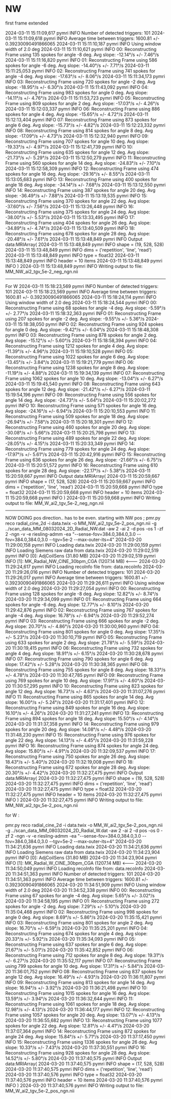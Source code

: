 # NW 
first frame extended 

2024-03-11 15:11:09,617 pymri        INFO     Number of detected triggers: 101
2024-03-11 15:11:09,618 pymri        INFO     Average time between triggers: 1600.81 +/- 0.39230090491866065
2024-03-11 15:11:10,187 pymri        INFO     Using window width of 2.0 deg
2024-03-11 15:11:10,621 pymri        INFO     00: Reconstructing Frame using 135 spokes for angle -8 deg. Avg slope: -12.14°/s +/- 7.46°/s
2024-03-11 15:11:16,820 pymri        INFO     01: Reconstructing Frame using 586 spokes for angle -6 deg. Avg slope: -14.40°/s +/- 7.71°/s
2024-03-11 15:11:25,053 pymri        INFO     02: Reconstructing Frame using 741 spokes for angle -4 deg. Avg slope: -17.63°/s +/- 8.06°/s
2024-03-11 15:11:34,173 pymri        INFO     03: Reconstructing Frame using 720 spokes for angle -2 deg. Avg slope: -18.95°/s +/- 6.30°/s
2024-03-11 15:11:43,092 pymri        INFO     04: Reconstructing Frame using 983 spokes for angle 0 deg. Avg slope: -14.11°/s +/- 4.76°/s
2024-03-11 15:11:53,723 pymri        INFO     05: Reconstructing Frame using 809 spokes for angle 2 deg. Avg slope: -17.03°/s +/- 4.26°/s
2024-03-11 15:12:03,337 pymri        INFO     06: Reconstructing Frame using 886 spokes for angle 4 deg. Avg slope: -15.65°/s +/- 4.72°/s
2024-03-11 15:12:13,404 pymri        INFO     07: Reconstructing Frame using 873 spokes for angle 6 deg. Avg slope: -15.73°/s +/- 4.82°/s
2024-03-11 15:12:23,332 pymri        INFO     08: Reconstructing Frame using 814 spokes for angle 8 deg. Avg slope: -17.09°/s +/- 4.73°/s
2024-03-11 15:12:32,940 pymri        INFO     09: Reconstructing Frame using 707 spokes for angle 10 deg. Avg slope: -19.33°/s +/- 4.97°/s
2024-03-11 15:12:41,739 pymri        INFO     10: Reconstructing Frame using 635 spokes for angle 12 deg. Avg slope: -21.73°/s +/- 5.29°/s
2024-03-11 15:12:50,279 pymri        INFO     11: Reconstructing Frame using 560 spokes for angle 14 deg. Avg slope: -24.83°/s +/- 7.10°/s
2024-03-11 15:12:58,309 pymri        INFO     12: Reconstructing Frame using 474 spokes for angle 16 deg. Avg slope: -29.16°/s +/- 8.55°/s
2024-03-11 15:13:05,683 pymri        INFO     13: Reconstructing Frame using 400 spokes for angle 18 deg. Avg slope: -34.14°/s +/- 7.68°/s
2024-03-11 15:13:12,550 pymri        INFO     14: Reconstructing Frame using 387 spokes for angle 20 deg. Avg slope: -36.49°/s +/- 7.88°/s
2024-03-11 15:13:19,535 pymri        INFO     15: Reconstructing Frame using 370 spokes for angle 22 deg. Avg slope: -37.60°/s +/- 7.56°/s
2024-03-11 15:13:26,448 pymri        INFO     16: Reconstructing Frame using 375 spokes for angle 24 deg. Avg slope: -38.00°/s +/- 5.53°/s
2024-03-11 15:13:33,495 pymri        INFO     17: Reconstructing Frame using 404 spokes for angle 26 deg. Avg slope: -34.89°/s +/- 4.74°/s
2024-03-11 15:13:40,509 pymri        INFO     18: Reconstructing Frame using 678 spokes for angle 28 deg. Avg slope: -20.48°/s +/- 7.61°/s
2024-03-11 15:13:48,849 pymri        INFO     Output data:MRIArray(
2024-03-11 15:13:48,849 pymri        INFO       shape = (19, 528, 528)
2024-03-11 15:13:48,849 pymri        INFO       dims = ('repetition', 'line', 'read')
2024-03-11 15:13:48,849 pymri        INFO       type = float32
2024-03-11 15:13:48,849 pymri        INFO       header = 10 items
2024-03-11 15:13:48,849 pymri        INFO     )
2024-03-11 15:13:48,849 pymri        INFO     Writing output to file: MM_NW_ai2_tgv_5e-2_neg_ngn.nii


___
For W 
2024-03-11 15:18:23,569 pymri        INFO     Number of detected triggers: 101
2024-03-11 15:18:23,569 pymri        INFO     Average time between triggers: 1600.81 +/- 0.39230090491866065
2024-03-11 15:18:24,114 pymri        INFO     Using window width of 2.0 deg
2024-03-11 15:18:24,544 pymri        INFO     00: Reconstructing Frame using 68 spokes for angle -4 deg. Avg slope: -5.59°/s +/- 2.77°/s
2024-03-11 15:18:32,363 pymri        INFO     01: Reconstructing Frame using 207 spokes for angle -2 deg. Avg slope: -9.55°/s +/- 5.36°/s
2024-03-11 15:18:38,050 pymri        INFO     02: Reconstructing Frame using 924 spokes for angle 0 deg. Avg slope: -9.42°/s +/- 6.04°/s
2024-03-11 15:18:48,308 pymri        INFO     03: Reconstructing Frame using 878 spokes for angle 2 deg. Avg slope: -15.12°/s +/- 5.60°/s
2024-03-11 15:18:58,394 pymri        INFO     04: Reconstructing Frame using 1212 spokes for angle 4 deg. Avg slope: -11.39°/s +/- 4.96°/s
2024-03-11 15:19:10,528 pymri        INFO     05: Reconstructing Frame using 1022 spokes for angle 6 deg. Avg slope: -13.45°/s +/- 3.84°/s
2024-03-11 15:19:21,779 pymri        INFO     06: Reconstructing Frame using 1238 spokes for angle 8 deg. Avg slope: -11.19°/s +/- 4.88°/s
2024-03-11 15:19:34,139 pymri        INFO     07: Reconstructing Frame using 1062 spokes for angle 10 deg. Avg slope: -13.04°/s +/- 6.27°/s
2024-03-11 15:19:45,540 pymri        INFO     08: Reconstructing Frame using 643 spokes for angle 12 deg. Avg slope: -21.42°/s +/- 6.27°/s
2024-03-11 15:19:54,196 pymri        INFO     09: Reconstructing Frame using 556 spokes for angle 14 deg. Avg slope: -24.73°/s +/- 5.64°/s
2024-03-11 15:20:02,272 pymri        INFO     10: Reconstructing Frame using 571 spokes for angle 16 deg. Avg slope: -24.16°/s +/- 6.94°/s
2024-03-11 15:20:10,553 pymri        INFO     11: Reconstructing Frame using 509 spokes for angle 18 deg. Avg slope: -26.94°/s +/- 7.58°/s
2024-03-11 15:20:18,301 pymri        INFO     12: Reconstructing Frame using 460 spokes for angle 20 deg. Avg slope: -30.08°/s +/- 5.66°/s
2024-03-11 15:20:25,798 pymri        INFO     13: Reconstructing Frame using 489 spokes for angle 22 deg. Avg slope: -28.05°/s +/- 4.15°/s
2024-03-11 15:20:33,349 pymri        INFO     14: Reconstructing Frame using 779 spokes for angle 24 deg. Avg slope: -17.97°/s +/- 5.61°/s
2024-03-11 15:20:42,916 pymri        INFO     15: Reconstructing Frame using 636 spokes for angle 26 deg. Avg slope: -21.66°/s +/- 6.75°/s
2024-03-11 15:20:51,572 pymri        INFO     16: Reconstructing Frame using 610 spokes for angle 28 deg. Avg slope: -22.17°/s +/- 5.38°/s
2024-03-11 15:20:59,667 pymri        INFO     Output data:MRIArray(
2024-03-11 15:20:59,667 pymri        INFO       shape = (17, 528, 528)
2024-03-11 15:20:59,667 pymri        INFO       dims = ('repetition', 'line', 'read')
2024-03-11 15:20:59,668 pymri        INFO       type = float32
2024-03-11 15:20:59,668 pymri        INFO       header = 10 items
2024-03-11 15:20:59,668 pymri        INFO     )
2024-03-11 15:20:59,668 pymri        INFO     Writing output to file: MM_W_ai2_tgv_5e-2_neg_ngn.nii


___________________________
NOW DOING pos direction.. has to be even. starting with NW pos ; 
pmr.py reco radial_cine_2d -i data.twix -o MM_NW_ai2_tgv_5e-2_pos_ngn.nii -g ../scan_data_MM_08032024_2D_Radial_NW.dat -aw 2 -ai 2 -d pos -os 1  -zf 2 -ngn -v -e riesling-admm -ea "--sense-fov=384.0,384.0,3.0 --fov=384.0,384.0,3.0 --tgv=5e-2 --max-outer-its=4" 
2024-03-20 11:29:00,158 pymri        INFO     Loading data.twix
2024-03-20 11:29:00,159 pymri        INFO     Loading Siemens raw data from data.twix
2024-03-20 11:29:02,519 pymri        INFO     [0]: AdjCoilSens (31.80 MB)
2024-03-20 11:29:02,519 pymri        INFO     [1]: MK_Radial_NW_CINE_30bpm_CGA (1207.14 MB) <---
2024-03-20 11:29:24,617 pymri        INFO     Loading recoInfo file from: data.recoInfo
2024-03-20 11:29:26,016 pymri        INFO     Number of detected triggers: 101
2024-03-20 11:29:26,017 pymri        INFO     Average time between triggers: 1600.81 +/- 0.39230090491866065
2024-03-20 11:29:26,611 pymri        INFO     Using window width of 2.0 deg
2024-03-20 11:29:27,054 pymri        INFO     00: Reconstructing Frame using 128 spokes for angle -8 deg. Avg slope: 12.82°/s +/- 8.74°/s
2024-03-20 11:29:34,099 pymri        INFO     01: Reconstructing Frame using 664 spokes for angle -6 deg. Avg slope: 12.77°/s +/- 8.10°/s
2024-03-20 11:29:42,876 pymri        INFO     02: Reconstructing Frame using 767 spokes for angle -4 deg. Avg slope: 16.78°/s +/- 6.94°/s
2024-03-20 11:29:52,274 pymri        INFO     03: Reconstructing Frame using 666 spokes for angle -2 deg. Avg slope: 20.70°/s +/- 4.86°/s
2024-03-20 11:30:00,960 pymri        INFO     04: Reconstructing Frame using 801 spokes for angle 0 deg. Avg slope: 17.35°/s +/- 5.23°/s
2024-03-20 11:30:10,719 pymri        INFO     05: Reconstructing Frame using 633 spokes for angle 2 deg. Avg slope: 21.78°/s +/- 5.59°/s
2024-03-20 11:30:19,415 pymri        INFO     06: Reconstructing Frame using 732 spokes for angle 4 deg. Avg slope: 18.91°/s +/- 6.15°/s
2024-03-20 11:30:28,678 pymri        INFO     07: Reconstructing Frame using 790 spokes for angle 6 deg. Avg slope: 17.42°/s +/- 5.28°/s
2024-03-20 11:30:38,365 pymri        INFO     08: Reconstructing Frame using 755 spokes for angle 8 deg. Avg slope: 18.33°/s +/- 4.78°/s
2024-03-20 11:30:47,785 pymri        INFO     09: Reconstructing Frame using 769 spokes for angle 10 deg. Avg slope: 17.91°/s +/- 4.60°/s
2024-03-20 11:30:57,295 pymri        INFO     10: Reconstructing Frame using 823 spokes for angle 12 deg. Avg slope: 16.73°/s +/- 4.63°/s
2024-03-20 11:31:07,276 pymri        INFO     11: Reconstructing Frame using 865 spokes for angle 14 deg. Avg slope: 16.00°/s +/- 5.24°/s
2024-03-20 11:31:17,401 pymri        INFO     12: Reconstructing Frame using 849 spokes for angle 16 deg. Avg slope: 16.10°/s +/- 4.26°/s
2024-03-20 11:31:27,241 pymri        INFO     13: Reconstructing Frame using 894 spokes for angle 18 deg. Avg slope: 15.50°/s +/- 4.14°/s
2024-03-20 11:31:37,358 pymri        INFO     14: Reconstructing Frame using 979 spokes for angle 20 deg. Avg slope: 14.08°/s +/- 4.48°/s
2024-03-20 11:31:48,230 pymri        INFO     15: Reconstructing Frame using 976 spokes for angle 22 deg. Avg slope: 14.13°/s +/- 4.45°/s
2024-03-20 11:31:59,228 pymri        INFO     16: Reconstructing Frame using 874 spokes for angle 24 deg. Avg slope: 15.80°/s +/- 4.91°/s
2024-03-20 11:32:09,537 pymri        INFO     17: Reconstructing Frame using 750 spokes for angle 26 deg. Avg slope: 18.43°/s +/- 5.40°/s
2024-03-20 11:32:19,008 pymri        INFO     18: Reconstructing Frame using 672 spokes for angle 28 deg. Avg slope: 20.30°/s +/- 4.42°/s
2024-03-20 11:32:27,475 pymri        INFO     Output data:MRIArray(
2024-03-20 11:32:27,475 pymri        INFO       shape = (19, 528, 528)
2024-03-20 11:32:27,475 pymri        INFO       dims = ('repetition', 'line', 'read')
2024-03-20 11:32:27,475 pymri        INFO       type = float32
2024-03-20 11:32:27,475 pymri        INFO       header = 10 items
2024-03-20 11:32:27,475 pymri        INFO     )
2024-03-20 11:32:27,475 pymri        INFO     Writing output to file: MM_NW_ai2_tgv_5e-2_pos_ngn.nii


for W : 

pmr.py reco radial_cine_2d -i data.twix -o MM_W_ai2_tgv_5e-2_pos_ngn.nii -g ../scan_data_MM_08032024_2D_Radial_W.dat -aw 2 -ai 2 -d pos -os 0  -zf 2 -ngn -v -e riesling-admm -ea "--sense-fov=384.0,384.0,3.0 --fov=384.0,384.0,3.0 --tgv=5e-2 --max-outer-its=4" 
2024-03-20 11:34:21,636 pymri        INFO     Loading data.twix
2024-03-20 11:34:21,636 pymri        INFO     Loading Siemens raw data from data.twix
2024-03-20 11:34:23,904 pymri        INFO     [0]: AdjCoilSens (31.80 MB)
2024-03-20 11:34:23,904 pymri        INFO     [1]: MK_Radial_W_CINE_30bpm_CGA (1207.14 MB) <---
2024-03-20 11:34:50,049 pymri        INFO     Loading recoInfo file from: data.recoInfo
2024-03-20 11:34:51,363 pymri        INFO     Number of detected triggers: 101
2024-03-20 11:34:51,363 pymri        INFO     Average time between triggers: 1600.81 +/- 0.39230090491866065
2024-03-20 11:34:51,909 pymri        INFO     Using window width of 2.0 deg
2024-03-20 11:34:52,338 pymri        INFO     00: Reconstructing Frame using 67 spokes for angle -4 deg. Avg slope: 5.65°/s +/- 3.02°/s
2024-03-20 11:34:58,195 pymri        INFO     01: Reconstructing Frame using 272 spokes for angle -2 deg. Avg slope: 7.29°/s +/- 5.10°/s
2024-03-20 11:35:04,468 pymri        INFO     02: Reconstructing Frame using 998 spokes for angle 0 deg. Avg slope: 8.69°/s +/- 5.86°/s
2024-03-20 11:35:15,421 pymri        INFO     03: Reconstructing Frame using 801 spokes for angle 2 deg. Avg slope: 16.70°/s +/- 6.59°/s
2024-03-20 11:35:25,201 pymri        INFO     04: Reconstructing Frame using 674 spokes for angle 4 deg. Avg slope: 20.33°/s +/- 5.92°/s
2024-03-20 11:35:34,093 pymri        INFO     05: Reconstructing Frame using 637 spokes for angle 6 deg. Avg slope: 21.67°/s +/- 5.01°/s
2024-03-20 11:35:42,852 pymri        INFO     06: Reconstructing Frame using 712 spokes for angle 8 deg. Avg slope: 19.31°/s +/- 6.27°/s
2024-03-20 11:35:52,117 pymri        INFO     07: Reconstructing Frame using 799 spokes for angle 10 deg. Avg slope: 17.31°/s +/- 5.84°/s
2024-03-20 11:36:01,752 pymri        INFO     08: Reconstructing Frame using 837 spokes for angle 12 deg. Avg slope: 16.49°/s +/- 4.93°/s
2024-03-20 11:36:11,807 pymri        INFO     09: Reconstructing Frame using 813 spokes for angle 14 deg. Avg slope: 16.94°/s +/- 3.92°/s
2024-03-20 11:36:21,498 pymri        INFO     10: Reconstructing Frame using 1015 spokes for angle 16 deg. Avg slope: 13.59°/s +/- 3.94°/s
2024-03-20 11:36:32,644 pymri        INFO     11: Reconstructing Frame using 1061 spokes for angle 18 deg. Avg slope: 12.98°/s +/- 4.13°/s
2024-03-20 11:36:44,177 pymri        INFO     12: Reconstructing Frame using 1057 spokes for angle 20 deg. Avg slope: 13.07°/s +/- 4.13°/s
2024-03-20 11:36:55,682 pymri        INFO     13: Reconstructing Frame using 1077 spokes for angle 22 deg. Avg slope: 12.81°/s +/- 4.41°/s
2024-03-20 11:37:07,364 pymri        INFO     14: Reconstructing Frame using 872 spokes for angle 24 deg. Avg slope: 15.84°/s +/- 5.71°/s
2024-03-20 11:37:17,450 pymri        INFO     15: Reconstructing Frame using 1336 spokes for angle 26 deg. Avg slope: 10.33°/s +/- 7.43°/s
2024-03-20 11:37:30,551 pymri        INFO     16: Reconstructing Frame using 928 spokes for angle 28 deg. Avg slope: 14.52°/s +/- 5.80°/s
2024-03-20 11:37:40,575 pymri        INFO     Output data:MRIArray(
2024-03-20 11:37:40,575 pymri        INFO       shape = (17, 528, 528)
2024-03-20 11:37:40,575 pymri        INFO       dims = ('repetition', 'line', 'read')
2024-03-20 11:37:40,576 pymri        INFO       type = float32
2024-03-20 11:37:40,576 pymri        INFO       header = 10 items
2024-03-20 11:37:40,576 pymri        INFO     )
2024-03-20 11:37:40,576 pymri        INFO     Writing output to file: MM_W_ai2_tgv_5e-2_pos_ngn.nii
